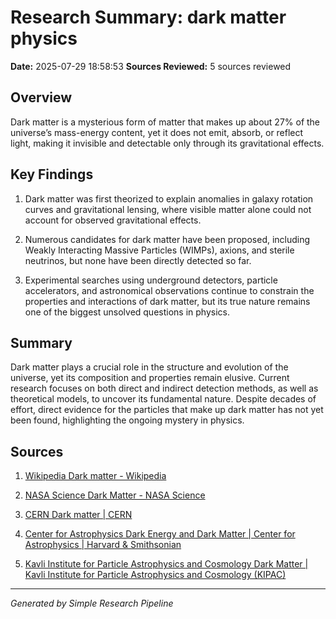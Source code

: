 # Research Summary: dark matter physics
**Date:** 2025-07-29 18:58:53
**Sources Reviewed:** 5 sources reviewed

## Overview

Dark matter is a mysterious form of matter that makes up about 27% of the universe’s mass-energy content, yet it does not emit, absorb, or reflect light, making it invisible and detectable only through its gravitational effects.

## Key Findings

1. Dark matter was first theorized to explain anomalies in galaxy rotation curves and gravitational lensing, where visible matter alone could not account for observed gravitational effects.

2. Numerous candidates for dark matter have been proposed, including Weakly Interacting Massive Particles (WIMPs), axions, and sterile neutrinos, but none have been directly detected so far.

3. Experimental searches using underground detectors, particle accelerators, and astronomical observations continue to constrain the properties and interactions of dark matter, but its true nature remains one of the biggest unsolved questions in physics.


## Summary
Dark matter plays a crucial role in the structure and evolution of the universe, yet its composition and properties remain elusive. Current research focuses on both direct and indirect detection methods, as well as theoretical models, to uncover its fundamental nature. Despite decades of effort, direct evidence for the particles that make up dark matter has not yet been found, highlighting the ongoing mystery in physics.

## Sources

1. [Wikipedia Dark matter - Wikipedia](https://en.wikipedia.org/wiki/Dark_matter)

2. [NASA Science Dark Matter - NASA Science](https://science.nasa.gov/dark-matter/)

3. [CERN Dark matter | CERN](https://home.cern/science/physics/dark-matter)

4. [Center for Astrophysics Dark Energy and Dark Matter | Center for Astrophysics | Harvard & Smithsonian](https://www.cfa.harvard.edu/research/topic/dark-energy-and-dark-matter)

5. [Kavli Institute for Particle Astrophysics and Cosmology Dark Matter | Kavli Institute for Particle Astrophysics and Cosmology (KIPAC)](https://kipac.stanford.edu/research/topics/dark-matter)


---
*Generated by Simple Research Pipeline*